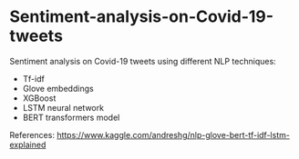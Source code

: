 # Sentiment-analysis-on-Covid-19-tweets
Sentiment analysis on Covid-19 tweets using different NLP techniques: 

* Tf-idf
* Glove embeddings
* XGBoost
* LSTM neural network
* BERT transformers model 

References: 
https://www.kaggle.com/andreshg/nlp-glove-bert-tf-idf-lstm-explained
